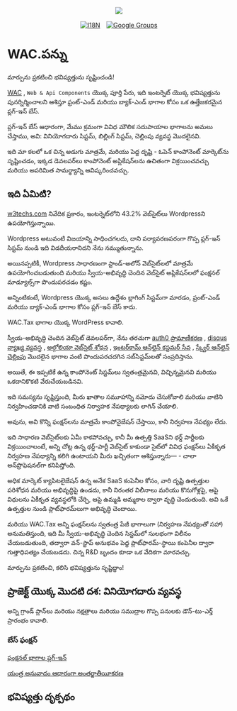 <p align="center"><a href="https://wac.tax"><img src="https://cdn.jsdelivr.net/gh/wactax/img/logo.svg"/></a></p><p align="center"><a href="https://github.com/wactax/wac.tax/blob/main/doc/README.md#readme"><img alt="I18N" src="https://cdn.jsdelivr.net/gh/wactax/img/t.svg"/></a>　<a href="https://groups.google.com/u/2/g/wactax"><img alt="Google Groups" src="https://cdn.jsdelivr.net/gh/wactax/img/g-groups.svg"/></a></p>

# WAC.పన్ను

మార్పును ప్రకటించి భవిష్యత్తును సృష్టించండి!

[WAC](https://wac.tax) , `Web & Api Components` యొక్క పూర్తి పేరు, ఇది ఇంటర్నెట్ యొక్క భవిష్యత్తును పునర్నిర్మించాలని ఆశిస్తూ ఫ్రంట్-ఎండ్ మరియు బ్యాక్-ఎండ్ భాగాల కోసం ఒక ఉత్తేజకరమైన ప్లగ్-ఇన్ బేస్.

ప్లగ్-ఇన్ బేస్ ఆధారంగా, మేము క్రమంగా వివిధ మౌలిక సదుపాయాల భాగాలను అమలు చేస్తాము, అవి: వినియోగదారు సిస్టమ్, బిల్లింగ్ సిస్టమ్, చెల్లింపు వ్యవస్థ మొదలైనవి.

ఇది మా కలలో ఒక చిన్న అడుగు మాత్రమే, మరియు పెద్ద దృష్టి - ఓపెన్ కాంపోనెంట్ మార్కెట్‌ను సృష్టించడం, ఇక్కడ డెవలపర్‌లు కాంపోనెంట్ అప్లికేషన్‌లను ఉచితంగా విక్రయించవచ్చు మరియు అపరిమిత సామర్థ్యాన్ని ఆవిష్కరించవచ్చు.

## ఇది ఏమిటి?

[w3techs.com](https://w3techs.com/technologies/details/cm-wordpress) నివేదిక ప్రకారం, ఇంటర్నెట్‌లోని 43.2% వెబ్‌సైట్‌లు Wordpressని ఉపయోగిస్తున్నాయి.

Wordpress అటువంటి విజయాన్ని సాధించగలదు, దాని పర్యావరణపరంగా గొప్ప ప్లగ్-ఇన్ సిస్టమ్ నుండి ఇది విడదీయరానిదని నేను నమ్ముతున్నాను.

అయినప్పటికీ, Wordpress సాధారణంగా స్టాండ్-అలోన్ వెబ్‌సైట్‌లలో మాత్రమే ఉపయోగించబడుతుంది మరియు స్వీయ-అభివృద్ధి చెందిన వెబ్‌సైట్ అప్లికేషన్‌లలో ఫంక్షనల్ మాడ్యూల్స్‌గా పొందుపరచడం కష్టం.

అన్నింటికంటే, Wordpress యొక్క అసలు ఉద్దేశం బ్లాగింగ్ సిస్టమ్‌గా మారడం, ఫ్రంట్-ఎండ్ మరియు బ్యాక్-ఎండ్ భాగాల కోసం ప్లగ్-ఇన్ బేస్ కాదు.

WAC.Tax భాగాల యొక్క WordPress కావాలి.

స్వీయ-అభివృద్ధి చెందిన వెబ్‌సైట్ డెవలపర్‌గా, నేను తరచుగా [auth0 ప్రామాణీకరణ](https://auth0.com) , [disqus వ్యాఖ్య వ్యవస్థ](https://disqus.com) , [అల్గోలియా వెబ్‌సైట్ శోధన](https://www.algolia.com) , [ఇంటర్‌కామ్ ఆన్‌లైన్ కస్టమర్ సేవ](https://www.intercom.com) , [స్క్వేర్ ఆన్‌లైన్ చెల్లింపు](https://developer.squareup.com/docs/web-payments/overview) మొదలైన భాగాల వంటి పొందుపరచదగిన సబ్‌సిస్టమ్‌లతో సంప్రదిస్తాను.

అయితే, ఈ ఇప్పటికే ఉన్న కాంపోనెంట్ సిస్టమ్‌లు స్వతంత్రమైనవి, విచ్ఛిన్నమైనవి మరియు ఒకదానికొకటి వేరుచేయబడినవి.

ఇది సమస్యను సృష్టిస్తుంది, మీరు ఖాతాల సమూహాన్ని నమోదు చేసుకోవాలి మరియు వాటిని నిర్వహించడానికి వాటి సంబంధిత నిర్వాహక నేపథ్యాలకు లాగిన్ చేయాలి.

అవును, అవి కొన్ని ఫంక్షన్‌లను మాత్రమే కాంపోనైజేషన్ చేస్తాయి, కానీ నిర్వహణ నేపథ్యం లేదు.

ఇది సాధారణ వెబ్‌సైట్‌లకు ఏమీ కాకపోవచ్చు, కానీ మీ ఉత్పత్తి SaaSని థర్డ్ పార్టీలకు విక్రయించాలంటే, అన్ని చోట్ల ఉన్న థర్డ్-పార్టీ వెబ్‌సైట్ కాకుండా సైట్‌లో వివిధ ఫంక్షన్‌లు ఏకీకృత నిర్వహణ నేపథ్యాన్ని కలిగి ఉంటాయని మీరు ఖచ్చితంగా ఆశిస్తున్నారు— - చాలా అన్‌ప్రొఫెషనల్‌గా కనిపిస్తోంది.

అధిక మార్కెట్ క్యాపిటలైజేషన్ ఉన్న అనేక SaaS కంపెనీల కోసం, వారి దృష్టి ఉత్పత్తుల పరిశోధన మరియు అభివృద్ధిపై ఉండదు, కానీ నిరంతర విలీనాలు మరియు కొనుగోళ్లపై, ఆపై విధులను ఏకీకృత వ్యవస్థలోకి చేర్చి, ఆపై ఉమ్మడి అమ్మకాల ద్వారా వృద్ధి చెందుతుంది. అవి ఒకే ఉత్పత్తుల నుండి ప్లాట్‌ఫారమ్‌లుగా అభివృద్ధి చెందాయి.

మరియు WAC.Tax అన్ని ఫంక్షన్‌లను స్వతంత్ర పేజీ భాగాలుగా (నిర్వహణ నేపథ్యంతో సహా) అనుమతిస్తుంది, ఇది మీ స్వీయ-అభివృద్ధి చెందిన సిస్టమ్‌లో సులభంగా విలీనం చేయబడుతుంది, తద్వారా వన్-స్టాప్ అనుభవం పెద్ద ప్లాట్‌ఫారమ్-స్థాయి కంపెనీల ద్వారా గుత్తాధిపత్యం చేయబడదు. చిన్న R&D బృందం కూడా ఒక వేదికగా మారవచ్చు.

మార్పును ప్రకటించి, కలిసి భవిష్యత్తును సృష్టిద్దాం!

## ప్రాజెక్ట్ యొక్క మొదటి దశ: వినియోగదారు వ్యవస్థ

అన్ని గ్రాండ్ ప్లాన్‌లు మరియు నక్షత్రాలు మరియు సముద్రాల గొప్ప పనులకు డౌన్-టు-ఎర్త్ ప్రారంభం కావాలి.

### బేస్ ఫంక్షన్

[ఫంక్షనల్ భాగాల ప్లగ్-ఇన్](./pkg.md)

[యంత్ర అనువాదం ఆధారంగా అంతర్జాతీయీకరణ](./i18n.md)

## భవిష్యత్తు దృక్పథం

